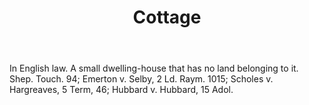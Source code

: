 ---
title: Cottage
letter: C
permalink: "/definitions/bld-cottage.html"
body: In English law. A small dwelling-house that has no land belonging to it. Shep.
  Touch. 94; Emerton v. Selby, 2 Ld. Raym. 1015; Scholes v. Hargreaves, 5 Term, 46;
  Hubbard v. Hubbard, 15 Adol.
published_at: '2018-07-07'
source: Black's Law Dictionary 2nd Ed (1910)
layout: post
---